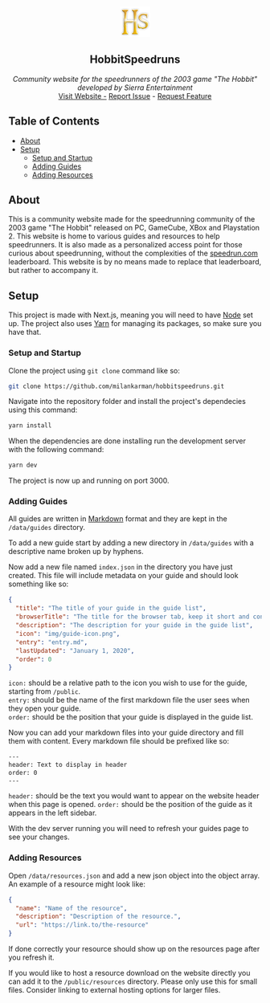 <br />
<p align="center">
  <img src="public/favicon/favicon-96x96.png" alt="Logo" width="60" height="60">

  <h2 align="center">HobbitSpeedruns</h2>

  <p align="center">
    <i>Community website for the speedrunners of the 2003 game "The Hobbit" developed by Sierra Entertainment</i>
    <br />
    <a href="https://www.hobbitspeedruns.com">Visit Website -</a>
    <a href="../../issues">Report Issue</a>
    -
    <a href="../../issues">Request Feature</a>
  </p>
</p>

## Table of Contents

- [About](#about)
- [Setup](#setup)
  - [Setup and Startup](#setup-and-startup)
  - [Adding Guides](#adding-guides)
  - [Adding Resources](#adding-resources)

## About

This is a community website made for the speedrunning community of the 2003 game "The Hobbit" released on PC, GameCube, XBox and Playstation 2. This website is home to various guides and resources to help speedrunners. It is also made as a personalized access point for those curious about speedrunning, without the complexities of the [speedrun.com](https://www.speedrun.com/hobbit) leaderboard. This website is by no means made to replace that leaderboard, but rather to accompany it.

## Setup

This project is made with Next.js, meaning you will need to have [Node](https://nodejs.org/en/) set up. The project also uses [Yarn](https://yarnpkg.com/getting-started/install) for managing its packages, so make sure you have that.

### Setup and Startup

Clone the project using `git clone` command like so:

```sh
git clone https://github.com/milankarman/hobbitspeedruns.git
```

Navigate into the repository folder and install the project's dependecies using this command:

```sh
yarn install
```

When the dependencies are done installing run the development server with the following command:

```sh
yarn dev
```

The project is now up and running on port 3000.

### Adding Guides

All guides are written in [Markdown](https://github.com/adam-p/markdown-here/wiki/Markdown-Cheatsheet#code) format and they are kept in the `/data/guides` directory.

To add a new guide start by adding a new directory in `/data/guides` with a descriptive name broken up by hyphens.

Now add a new file named `index.json` in the directory you have just created. This file will include metadata on your guide and should look something like so:

```json
{
  "title": "The title of your guide in the guide list",
  "browserTitle": "The title for the browser tab, keep it short and consise",
  "description": "The description for your guide in the guide list",
  "icon": "img/guide-icon.png",
  "entry": "entry.md",
  "lastUpdated": "January 1, 2020",
  "order": 0
}
```

`icon:` should be a relative path to the icon you wish to use for the guide, starting from `/public`.  
`entry:` should be the name of the first markdown file the user sees when they open your guide.  
`order:` should be the position that your guide is displayed in the guide list.

Now you can add your markdown files into your guide directory and fill them with content. Every markdown file should be prefixed like so:

```
---
header: Text to display in header
order: 0
---
```

`header:` should be the text you would want to appear on the website header when this page is opened.
`order:` should be the position of the guide as it appears in the left sidebar.

With the dev server running you will need to refresh your guides page to see your changes.

### Adding Resources

Open `/data/resources.json` and add a new json object into the object array. An example of a resource might look like:

```json
{
  "name": "Name of the resource",
  "description": "Description of the resource.",
  "url": "https://link.to/the-resource"
}
```

If done correctly your resource should show up on the resources page after you refresh it.

If you would like to host a resource download on the website directly you can add it to the `/public/resources` directory. Please only use this for small files. Consider linking to external hosting options for larger files.
